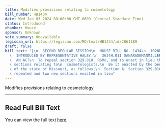```yaml
---
title: Modifies provisions relating to cosmetology
bill_number: HB1434
date: Wed Jan 03 2024 00:00:00 GMT-0600 (Central Standard Time)
status: Introduced
chamber: House
sponsor: Unknown
vote_summary: Unavailable
legiscan_url: https://legiscan.com/MO/text/HB1434/id/2861189
draft: false
bill_text: "|\n  SECOND REGULAR SESSION\n  HOUSE BILL NO. 1434\n  102ND GENERAL ASSEMBLY\n\
  \  INTRODUCED BY REPRESENTATIVE HALEY.\n  3634H.01I DANARADEMANMILLER,ChiefClerk\n\
  \  AN ACT\n  To repeal section 329.010, RSMo, and to enact in lieu thereof two new\
  \ sections relating to\n  cosmetologists.\n  Be it enacted by the General Assembly\
  \ of the state of Missouri, as follows:\n  Section A. Section 329.010, RSMo, is\
  \ repealed and two new sections enacted in lieu"
---
```

Modifies provisions relating to cosmetology

---

## Read Full Bill Text

You can view the full text [here](https://legiscan.com/MO/text/HB1434/id/2861189).
